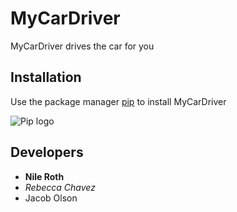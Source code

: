 # MyCarDriver
MyCarDriver drives the car for you
## Installation
Use the package manager [pip](https://pypi.org/project/pip/) to install MyCarDriver

![Pip logo](https://pypi.org/static/images/logo-small.95de8436.svg)
## Developers
* **Nile Roth**
* *Rebecca Chavez*
* Jacob Olson

